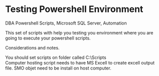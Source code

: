 # Testing Powershell Environment
DBA Powershell Scripts, Microsoft SQL Server, Automation

This set of scripts with help you testing you environment where you are going to execute your powershell scripts.

Considerations and notes.

You should set scripts on folder called C:\Scripts\
Computer hosting script needs to have MS Excell to create excell output file.
SMO objet need to be install on host computer.
